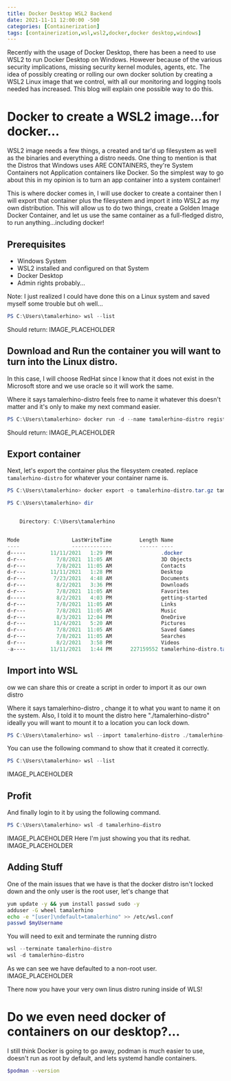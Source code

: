```yaml
---
title: Docker Desktop WSL2 Backend
date: 2021-11-11 12:00:00 -500
categories: [Containerization]
tags: [containerization,wsl,wsl2,docker,docker desktop,windows]
---
```


Recently with the usage of Docker Desktop, there has been a need to use WSL2 to run Docker Desktop on Windows. However because of the various security implications, missing security kernel modules, agents, etc. The idea of possibly creating or rolling our own docker solution by creating a WSL2 Linux image that we control, with all our monitoring and logging tools needed has increased. This blog will explain one possible way to do this.

# Docker to create a WSL2 image...for docker...
WSL2 image needs a few things, a created and tar'd up filesystem as well as the binaries and everything a distro needs. One thing to mention is that the Distros that Windows uses ARE CONTAINERS, they're System Containers not Application containers like Docker. So the simplest way to go about this in my opinion is to turn an app container into a system container!

This is where docker comes in, I will use docker to create a container then I will export that container plus the filesystem and import it into WSL2 as my own distribution. This will allow us to do two things, create a Golden Image Docker Container, and let us use the same container as a full-fledged distro, to run anything...including docker!

## Prerequisites 
- Windows System
- WSL2 installed and configured on that System
- Docker Desktop 
- Admin rights probably...

Note: I just realized I could have done this on a Linux system and saved myself some trouble but oh well...
```powershell
PS C:\Users\tamalerhino> wsl --list
```
Should return:
IMAGE_PLACEHOLDER

## Download and Run the container you will want to turn into the Linux distro.
In this case, I will choose RedHat since I know that it does not exist in the Microsoft store and we use oracle so it will work the same.

Where it says tamalerhino-distro feels free to name it whatever this doesn't matter and it's only to make my next command easier.
```powershell
PS C:\Users\tamalerhino> docker run -d --name tamalerhino-distro registry.access.redhat.com/ubi8/ubi-init
```
Should return:
IMAGE_PLACEHOLDER

## Export container
Next, let's export the container plus the filesystem created. replace `tamalerhino-distro` for whatever your container name is.
```powershell
PS C:\Users\tamalerhino> docker export -o tamalerhino-distro.tar.gz tamalerhino-distro

PS C:\Users\tamalerhino> dir


    Directory: C:\Users\tamalerhino


Mode                 LastWriteTime         Length Name
----                 -------------         ------ ----
d-----        11/11/2021   1:29 PM                .docker
d-r---          7/8/2021  11:05 AM                3D Objects
d-r---          7/8/2021  11:05 AM                Contacts
d-r---        11/11/2021   1:28 PM                Desktop
d-r---         7/23/2021   4:48 AM                Documents
d-r---          8/2/2021   3:36 PM                Downloads
d-r---          7/8/2021  11:05 AM                Favorites
d-----          8/2/2021   4:03 PM                getting-started
d-r---          7/8/2021  11:05 AM                Links
d-r---          7/8/2021  11:05 AM                Music
d-r---          8/3/2021  12:04 PM                OneDrive
d-r---         11/4/2021   5:20 AM                Pictures
d-r---          7/8/2021  11:05 AM                Saved Games
d-r---          7/8/2021  11:05 AM                Searches
d-r---          8/2/2021   3:58 PM                Videos
-a----        11/11/2021   1:44 PM      227159552 tamalerhino-distro.tar.gz
```
## Import into WSL
ow we can share this or create a script in order to import it as our own distro

Where it says tamalerhino-distro , change it to what you want to name it on the system. Also, I told it to mount the distro here "./tamalerhino-distro" ideally you will want to mount it to a location you can lock down.
```powershell
PS C:\Users\tamalerhino> wsl --import tamalerhino-distro ./tamalerhino-distro .\tamalerhino-distro.tar.gz
```
You can use the following command to show that it created it correctly. 
```powershell
PS C:\Users\tamalerhino> wsl --list
```
IMAGE_PLACEHOLDER
## Profit
And finally login to it by using the following command.
```powershell
PS C:\Users\tamalerhino> wsl -d tamalerhino-distro
```
IMAGE_PLACEHOLDER
Here I'm just showing you that its redhat.
IMAGE_PLACEHOLDER

## Adding Stuff
One of the main issues that we have is that the docker distro isn't locked down and the only user is the root user, let's change that
```bash
yum update -y && yum install passwd sudo -y
adduser -G wheel tamalerhino
echo -e "[user]\ndefault=tamalerhino" >> /etc/wsl.conf
passwd $myUsername
```
You will need to exit and terminate the running distro
```powershell
wsl --terminate tamalerhino-distro
wsl -d tamalerhino-distro
```
As we can see we have defaulted to a non-root user.
IMAGE_PLACEHOLDER

There now you have your very own linus distro runing inside of WLS!

# Do we even need docker of containers on our desktop?...
I still think Docker is going to go away, podman is much easier to use, doesn't run as root by default, and lets systemd handle containers.
```bash
$podman --version
```
